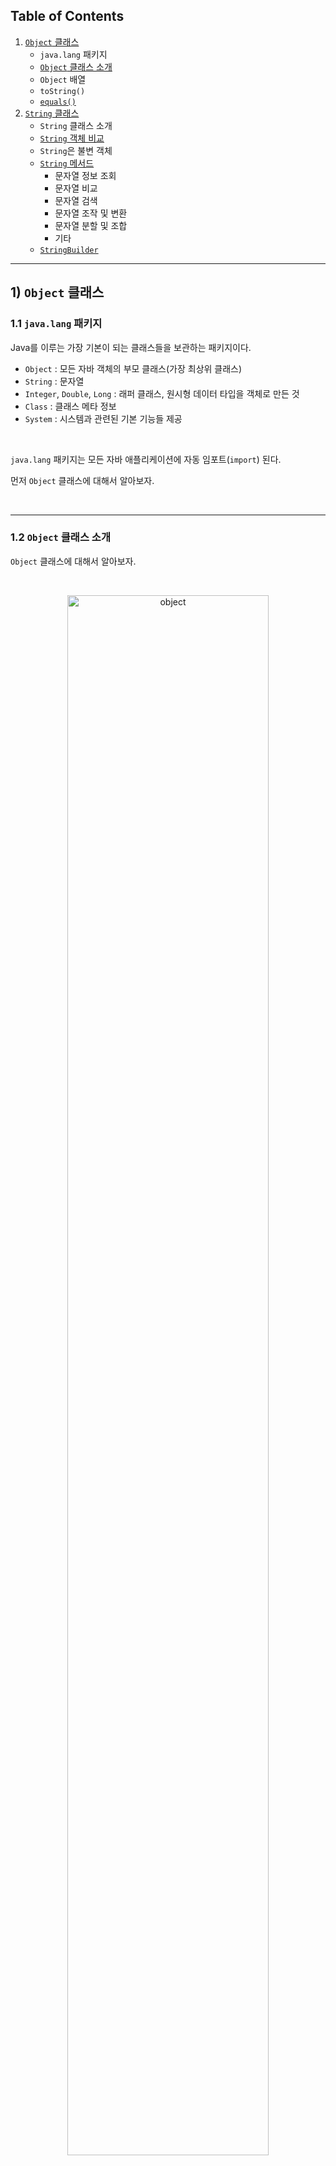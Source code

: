 ## Table of Contents

1. [`Object` 클래스](https://github.com/seungki1011/Data-Engineering/tree/main/java/(022)%20Object%2C%20String%20Class#1-object-%ED%81%B4%EB%9E%98%EC%8A%A4)
   * `java.lang` 패키지
   * [`Object` 클래스 소개](https://github.com/seungki1011/Data-Engineering/tree/main/java/(022)%20Object%2C%20String%20Class#12-object-%ED%81%B4%EB%9E%98%EC%8A%A4-%EC%86%8C%EA%B0%9C)
   * `Object` 배열
   * `toString()`
   * [`equals()`](https://github.com/seungki1011/Data-Engineering/tree/main/java/(022)%20Object%2C%20String%20Class#15-equals)
2. [`String` 클래스](https://github.com/seungki1011/Data-Engineering/tree/main/java/(022)%20Object%2C%20String%20Class#2-string-%ED%81%B4%EB%9E%98%EC%8A%A4)
   * `String` 클래스 소개
   * [`String` 객체 비교](https://github.com/seungki1011/Data-Engineering/tree/main/java/(022)%20Object%2C%20String%20Class#22-string-%EA%B0%9D%EC%B2%B4-%EB%B9%84%EA%B5%90)
   * `String`은 불변 객체
   * [`String` 메서드](https://github.com/seungki1011/Data-Engineering/tree/main/java/(022)%20Object%2C%20String%20Class#24-string-%EB%A9%94%EC%84%9C%EB%93%9C)
     * 문자열 정보 조회
     * 문자열 비교
     * 문자열 검색
     * 문자열 조작 및 변환
     * 문자열 분할 및 조합
     * 기타
   * [`StringBuilder`](https://github.com/seungki1011/Data-Engineering/tree/main/java/(022)%20Object%2C%20String%20Class#25-stringbuilder)

---

## 1) `Object` 클래스

### 1.1 `java.lang` 패키지

Java를 이루는 가장 기본이 되는 클래스들을 보관하는 패키지이다.

* `Object` : 모든 자바 객체의 부모 클래스(가장 최상위 클래스)
* `String` : 문자열
* `Integer`, `Double`, `Long` : 래퍼 클래스, 원시형 데이터 타입을 객체로 만든 것
* `Class` : 클래스 메타 정보
* `System` : 시스템과 관련된 기본 기능들 제공

<br>

`java.lang` 패키지는 모든 자바 애플리케이션에 자동 임포트(`import`) 된다.

먼저 `Object` 클래스에 대해서 알아보자.

<br>

---

### 1.2 `Object` 클래스 소개

 `Object` 클래스에 대해서 알아보자.

<br>

<p align="center">   <img src="img/object.gif" alt="object" style="width: 80%;"> </p>

<p align='center'>https://www.cs.auckland.ac.nz/references/java/java1.5/tutorial/java/IandI/subclasses.html</p>

* 자바에서 모든 클래스의 최상위 부모 클래스는 항상 `Object` 클래스 
* 아무 클래스도 상속 받지 않으면 묵시적으로 `Object` 클래스를 상속 받는다
  * `extends Object`

<br>

부모 클래스(`ParentClass`)와 부모 클래스를 상속 받는 자식 클래스(`ChildClass`)가 있다고 하자. `ParentClass`는 `Object` 클래스를 묵시적으로 상속 받았기 때문에 메모리에도 함께 생성된다.

<p align="center">   <img src="img/object2.png" alt="object" style="width: 90%;"> </p>

<p align='center'>Object 상속</p>

* `child.toString()` 호출
* 자기 자신의 타입인 `ChildClass`에 `toString()` 메서드를 찾는다. 없을 경우 상위 클래스로 올라가서 찾는다
* 찾다 보면 가장 최상위 클래스인 `Object`에서 `toString()`을 찾고 호출한다

<br>

`Object` 클래스가 최상위 클래스로 존재하는 이유.

* 공통 기능을 제공한다
  * 객체의 정보 제공, 비교, 클래스 확인, 등과 같은 기능은 모든 객체가 필요한 기능
  * `Object`는 이런 메서드들을 공통을 제공해준다
  * `toString()`
  * `equals()` : 객체가 서로 같은지 비교
  * `getClass()` : 객체의 클래스 정보 제공
  * 이외에도 여러가지 기능



* 다형성의 기본을 구현한다
  * 다형성을 지원하는 기본적인 메커니즘을 제공한다
  * 모든 자바 객체는 `Object` 타입으로 처리할 수 있고, 이는 다양한 타입의 객체를 통합적으로 처리가능하게 해준다
  * 쉽게 말해서 `Object`는 모든 타입의 객체를 담을 수 있다

<br>

---

### 1.3 `Object` 배열

 `Object`는 모든 타입의 객체를 담을 수 있다. 따라서 `Object[]`를 만들면 모든 타입의 객체를 담을 수 있는 배열을 만들 수 있다.

<br>

```java
class Item {
    String name = "Im a item";

    void itemMethod() {
        System.out.println("---itemMethod() called---");
    }

    @Override
    public String toString() {
        return "item"+"{ name = "+name+" }";
    }
}
```

```java
class Person {
    String name = "Im a person";
    int age = 50;

    void personMethod() {
        System.out.println("---personMethod() called---");
        System.out.println("name = " + name);
        System.out.println("age = " + age);
        System.out.println("---------------------------");

    }
}
```

```java
public class ObjectTest1 {
    public static void main(String[] args) {

        Item item = new Item();
        Person person = new Person();
        Object object = new Object(); // Object 인스턴스도 생성 가능

        Object[] objects = {item, person, object}; 
				
        size(objects);

    }

    private static void size(Object[] objects) {
        System.out.println("The number of objects : " + objects.length);
    }
}
```

```
The number of objects : 3
```

* `size(Object[] objects)` 메서드는 배열에 담긴 객체의 수를 세는 역할을 담당

<br>

---

### 1.4 `toString()`

* `Object.toString()` 메서드는 객체의 정보를 문자열 형태로 제공한다
* 디버깅과 로깅에 활용할 수 있다
*  `Object` 클래스에 정의되므로 모든 클래스에서 상속받아 오버라이딩 해서 사용할 수 있다

<br>

```java
public class ObjectTest2 {
    public static void main(String[] args) {
        Object object = new Object();
        String string = object.toString();

        //toString() 반환값 출력
        System.out.println(string);
        
        //object 직접 출력
        System.out.println(object);
    }
}
```

```
java.lang.Object@5ca881b5
java.lang.Object@5ca881b5
```

* `Object`가 제공하는 `toString()` 메서드는 기본적으로 패키지를 포함한 객체의 이름과 객체의 참조값(해시 코드)를 16진수로 제공한다

* ```java
  // 객체 이름 + @ + 객체의 해시 코드(참조값)
  public String toString() {
      return getClass().getName() + "@" + Integer.toHexString(hashCode());
  }
  ```

<br>

`Object` 배열의 예시를 다시 가져와보자.

```java
public class ObjectTest3 {
    public static void main(String[] args) {

        Item item = new Item();
        Person person = new Person();
        Object object = new Object();

        Object[] objects = {item, person, object};


        System.out.println(objects[0].toString());
        System.out.println(objects[0]); // println(objects[0].toString())와 동일

        System.out.println(item.toString());
        System.out.println(item); // println(item.toString())와 동일
        
        item.itemMethod();
        person.personMethod();
    }
}
```

```
item{ name = Im a item }
item{ name = Im a item }
item{ name = Im a item }
item{ name = Im a item }
---itemMethod() called---
---personMethod() called---
name = Im a person
age = 50
---------------------------
```

* `System.out.println()` 메서드는 내부에서 `toString()`을 호출한다
* 쉽게 말해서  `println()`을 사용할 때, `toString()`을 직접 호출할 필요 없이 객체를 바로 전달하면 객체의 정보를 출력 할 수 있다

<br>

만약 `toString()`을 오버라이딩 할 때 객체의 참조값을 출력하고 싶으면 다음과 같이 사용하면 된다.

```java
String refValue = Integer.toHexString(System.identityHashCode(item));
 System.out.println("refValue = " + refValue);
```

<br>

---

### 1.5 `equals()`

`Object`는 동등성 비교를 위한 `equals()` 메서드를 제공한다.

자바는 **"두 객체가 같다"**라는 표현을 2가지로 분리해서 제공한다.

* 동일성(identity) : `==` 연산자를 사용해서 두 객체의 참조가 동일한 객체를 가리키고 있는지 확인(객체 주소가 동일한지 확인)
  * 동일하다는 것은 완전히 같다는 뜻
  * 메모리 참조가 기준



* 동등성(equality) : `equals()` 메서드를 사용해서 두 객체가 논리적으로 동등한지 확인
  * 동등하다는 것은 가치나 수준이 같지만, 그 형태나 외관은 완전히 같지 않을 수 있다
  * 사람이 생각하는 논리적 기준에 맞추어 비교

<br>

예시를 통해 알아보자.

```java
User a = new User("id001") // 참고(객체 주소) : x001
User b = new User("id001") // 참고(객체 주소) : x002 
```

* 두 객체는 서로 물리적으로 다른 메모리에 위치하는 서로 다른 객체이다
* 회원 번호를 기준으로 논리적으로 같은 회원(`"id001"`)
* 동일하지 않지만, 동등하다

<br>

`equals()`를 사용하기 위해서는 `equals()`를 오버라이딩 해서 구현해야 한다. 그렇지 않으면 기본적으로 `==`와 비슷하게 참조 동일성을 확인하려고 한다. 그러나, `Strings`의 겨우, 자바에서도 특별한 클래스에 속하기 때문에 이미 `equals()`가 동등성을 확인하도록 오버라이딩 되어있다. 문자열 객체는 뒤에서 더 자세히 알아보자.

<br>

```java
public class EqualsTest {
    public static void main(String[] args) {
        String s1 = new String("Hello world!");
        String s2 = new String("Hello world!");

        // 1. s1과 s2는 똑같이 "Hello world!"로 값이 똑같다
        boolean isEqual = s1.equals(s2);
        System.out.println("s1과 s2는 동등한가? : " + isEqual);

        // 2. s1과 s2는 new String()으로 생성이 되었기 때문에 heap 메모리에 서로 다른 객체가 생성된다
        // s1과 s2는 동일하지 않다
        boolean isSameObject = (s1 == s2);
        System.out.println("s1과 s2는 동일한가? : " + isSameObject);

        // 3. literal로 String을 생성하면 string pool에 있는 같은 메모리를 참조한다
        String s3 = "Hello world!";
        String s4 = "Hello world!";

        // s3와 s4는 "Hello world!"로 값이 같다
        boolean isEqual2 = s3.equals(s4);
        System.out.println("s3와 s4는 동등한가? : " + isEqual2);

        // s3와 s4는 literal로 String을 생성했기 때문에 string pool의 같은 메모리 참조
        // s3와 s4는 동일하다
        boolean isSameObject2 = (s3 == s4);
        System.out.println("s3과 s4는 동일한가? : " + isSameObject2);
        
    }
}
```

* 리터럴로 `String` 객체 생성시 `string pool`에 넣는다
  * 만약 `"Hello World!"`라는 리터럴로 생성했다고 가정하면 `string pool`에 같은 문자열이 있는 확인하고, 만약 존재하면 해당 `String` 객체를 사용한다
  * 쉽게 말해서 리터럴로 `String` 객체 생성시 값이 같으면 같은 객체 주소를 참조한다



* `new String()`으로 `String` 객체 생성시 `heap 메모리`에 서로 다른 객체가 생성된다
  * 값이 같더라도 동일성을 확인하면 서로 다른 객체임을 확인할 수 있다



* `String`은 `equals()`를 굳이 구현하지 않아도 동등성 확인을 위해 사용할 수 있다

<br>

사용자 정의 클래스에서 `equals()`를 구현해보자. 사용자 정의 클래스에서는 어떤 필드에 의해 동등성을 정할 것인지 기준을 세울 수 있다.

<br>

```java
public class UserV2 {
    private String id;

    public UserV2(String id) {
        this.id = id;
    }
    
  
  	// IDE를 이용해서 구현하면 된다
    @Override
    public boolean equals(Object o) {
        if (this == o) return true; // 동일하면 바로 true 반환
        if (o == null || getClass() != o.getClass()) return false; // o가 null이거나, UserV2와 다른 클래스이면 false 반환
        UserV2 userV2 = (UserV2) o; // Object o를 UserV2 userV2로 캐스팅
        return Objects.equals(id, userV2.id); // id로 비교, id가 같으면 true 반환
    }

    @Override
    public int hashCode() { 
        return Objects.hash(id); // id 필드에 따라 UserV2 객체에 대한 해쉬코드 생성
    }
}
```

* 동등성 비교가 항상 필요한 것은 아님, 필요한 경우에만 `equals()`를 재정의하면 된다
* `equals()`와 `hashCode()`는 보통 함께 사용된다
* `hashCode()`를 오버라이딩 하는 이유
  * 만약 두 객체가 동등하면, 서로 해시 코드(hash code)도 똑같도록 설계하는 것이 해시 기반(hash-based)의 컬렉션(`collection`)의 성능을 보장한다

<br>

---

## 2) `String` 클래스

### 2.1 `String` 클래스 소개

자바에서 문자를 다루는 대표적인 2 가지 타입.

* `char` 

  * 기본형
  * 문자 하나를 다룸
  * 여러 문자를 다루기 위해서는 `char[]`사용 → 불편하기 때문에 자바는 `String` 클래스를 제공

   

* `String`

  * `String`은 클래스
    * 클래스 중에서도 조금 특별하다
  * 참조형이다
  * 문자열을 다룬다

<br>

`String` 클래스는 구조는 대략적으로 다음과 같이 생겼다.

```java
public final class String {
	//문자열 보관
	private final char[] value; // 자바 9 이전 
  private final byte[] value; // 자바 9 이후
  
  //여러 메서드
	public String concat(String str) {...} 
  public int length() {...}
  
  //이하 생략...
}
```

* `private final byte[] value;` 
  * `String`의 실제 문자열 값이 보관
  * 문자 데이터 자체는 `char[]`(Java 9 이후 `byte[]`)에 보관
  * 개발자가 직접 다루기 불편한 `char[]`을 내부에 감췄다
  * 편리하게 문자열을 다룰 수 있는 수 있도록 다양한 메서드를 제공

<br>

`String`은 참조형이다. 그래서 원래 같으면 문자열을 더하는 연산에 `+`를 사용하지 못하고, `concat()`과 같은 메서드를 사용해야 한다. 그러나 문자열은 특성상 자주 다루어지기 때문에 자바에서 편의상 `+` 연산을 제공해준다.

<br>

---

### 2.2 `String` 객체 비교

`String` 객체 끼리 비교할 때는 `==`가 아닌 `equals()`로 비교를 해야한다.

이전의 `equals()`에서 한번 다뤘던 예시를 다시보자.

<br>

```java
public class EqualsTest {
    public static void main(String[] args) {
        String s1 = new String("Hello world!");
        String s2 = new String("Hello world!");

        // 1. s1과 s2는 똑같이 "Hello world!"로 값이 똑같다
        boolean isEqual = s1.equals(s2);
        System.out.println("s1과 s2는 동등한가? : " + isEqual);

        // 2. s1과 s2는 new String()으로 생성이 되었기 때문에 heap 메모리에 서로 다른 객체가 생성된다
        // s1과 s2는 동일하지 않다
        boolean isSameObject = (s1 == s2);
        System.out.println("s1과 s2는 동일한가? : " + isSameObject);

        // 3. literal로 String을 생성하면 string pool에 있는 같은 메모리를 참조한다
        String s3 = "Hello world!";
        String s4 = "Hello world!";

        // s3와 s4는 "Hello world!"로 값이 같다
        boolean isEqual2 = s3.equals(s4);
        System.out.println("s3와 s4는 동등한가? : " + isEqual2);

        // s3와 s4는 literal로 String을 생성했기 때문에 string pool의 같은 메모리 참조
        // s3와 s4는 동일하다
        boolean isSameObject2 = (s3 == s4);
        System.out.println("s3과 s4는 동일한가? : " + isSameObject2);
        
    }
}
```

* 리터럴로 `String` 객체 생성시 `string pool`에 넣는다
  * 만약 `"Hello World!"`라는 리터럴로 생성했다고 가정하면 `string pool`에 같은 문자열이 있는 확인하고, 만약 존재하면 해당 `String` 객체를 사용한다
  * 쉽게 말해서 리터럴로 `String` 객체 생성시 값이 같으면 같은 객체 주소를 참조한다
  * `string pool`을 통해서 메모리와 성능 최적화
  * `string pool`은 `heap 영역`을 사용한다
  * `string pool`에서 문자열을 찾을 때는 해시 알고리즘을 사용한다



* `new String()`으로 `String` 객체 생성시 `heap 영역`에 서로 다른 객체가 생성된다
  * 값이 같더라도 동일성을 확인하면 서로 다른 객체임을 확인할 수 있다



* `String`은 `equals()`를 굳이 구현하지 않아도 동등성 확인을 위해 사용할 수 있다
  * `String`은 클래스 중에서도 특별한편에 속하기 때문에, 이미 오버라이딩 되어 있다

<br>

---

### 2.3 `String`은 불변 객체

`String`은 [불변 객체(immutable object)](https://github.com/seungki1011/Data-Engineering/tree/main/java/(027)%20Immutable%20Object#2-%EB%B6%88%EB%B3%80-%EA%B0%9D%EC%B2%B4immutable-object)이다. 생성 이후에 절대로 내부의 값을 변경할 수 없다.

* `private final byte[] value;`
* 불변이기 때문에, `String` 값을 다루는 메서드들은 전부 반환값이 있다

<br>

코드로 알아보자.

```java
public class StringTest1 {
    public static void main(String[] args) {
        String str1 = "Hello";
        String str2 = " world!";

        str1.concat(str2); // 그냥 메서드를 호출하는 것만으로는 아무것도 못한다

        // String은 불변이기 떼문에 값을 변경하는 메서드는 무조건 객체를 반환한다
        String str3 = str1.concat(str2);
        System.out.println("str1 = " + str1);
        System.out.println("str2 = " + str2);
        System.out.println("str3 = " + str3);

    }
}
```

```
str1 = Hello
str2 =  world!
str3 = Hello world!
```

<br>

---

### 2.4 `String` 메서드

`String` 클래스는 문자열을 편리하게 다루기 위한 다양한 메서드를 제공한다.

* API 문서 : [https://docs.oracle.com/javase/8/docs/api/java/lang/String.html](https://docs.oracle.com/javase/8/docs/api/java/lang/String.html)

<br>

코드로 알아보자.

<br>

#### 2.4.1 문자열 정보 조회

```java
public class StringTest2 {
    public static void main(String[] args) {
        String str = "광물 기타 중요한 지하자원·수산자원·수력과 경제상 이용할 수 있는 " +
                "자연력은 법률이 정하는 바에 의하여 일정한 기간 그 채취·개발 또는 이용을 특허할 수 있다.";

        System.out.println("문자열 길이 = " + str.length());
        System.out.println("문자열 비어 있나요? = " + str.isEmpty());
        System.out.println("믄자열 비어 있거나 공백이 있나요? = " + str.isBlank()); // Java 11 부터
        System.out.println("4번 인덱스의 문자 = " + str.charAt(4));

    }
}
```

```
문자열 길이 = 88
문자열 비어 있나요? = false
믄자열 비어 있거나 공백이 있나요? = false
4번 인덱스의 문자 = 타
```

* `length()` : 문자열의 길이를 반환한다
* `isEmpty()` : 문자열이 비어 있는지 확인한다 (길이가 0)
* `isBlank()` : 문자열이 비어 있는지 확인한다 (길이가 0이거나 공백만 있는 경우)
  * 공백 : `""`
* `charAt(int index)` : 지정된 인덱스에 있는 문자를 반환한다

<br>

---

#### 2.4.2 문자열 비교

```java
public class StringTest3 {
    public static void main(String[] args) {
        String str1 = "As the sun dipped below the horizon, painting the sky in hues of orange and pink," +
                " a sense of serenity washed over the tranquil seaside village of Polppero.";

        String str2 = "as the sun dipped below the horizon, painting the sky in hues of orange and pink," +
                " a sense of serenity washed over the tranquil seaside village of polppero.";
        

        System.out.println("str1 equals str2 = " + str1.equals(str2));
        System.out.println("str1 equalsIgnoreCase str2 = " + str1.equalsIgnoreCase(str2));

        System.out.println("'banana' compareTo 'apple' = " + "banana".compareTo("apple"));

        System.out.println("str1 starts with 'As' = " + str1.startsWith("As"));
        System.out.println("str1 ends with 'polperro.' = " + str1.endsWith("polperro."));
    }
}
```

```
str1 equals str2 = false
str1 equalsIgnoreCase str2 = true
'banana' compareTo 'apple' = 1
str1 starts with 'As' = true
str1 ends with 'polperro.' = false
```

* `equals(Object anObject)` : 두 문자열이 동일한지 비교한다
* `equalsIgnoreCase(String anotherString)` : 두 문자열을 대소문자 구분 없이 비교한다
* `compareTo(String anotherString)` : 두 문자열을 사전 순으로 비교한다
* `compareToIgnoreCase(String str)` : 두 문자열을 대소문자 구분 없이 사전적으로 비교한다
* `startsWith(String prefix)` : 문자열이 특정 접두사로 시작하는지 확인한다
* `endsWith(String suffix)` : 문자열이 특정 접미사로 끝나는지 확인한다

<br>

---

#### 2.4.3 문자열 검색

```java
public class StringTest4 {
    public static void main(String[] args) {
        String str = "As the sun dipped below the horizon, painting the sky in hues of orange and pink," +
                " a sense of serenity washed over the tranquil seaside village of Polppero.";

        System.out.println("문자열에 'tranquil'가 포함되어 있나요? =  " + str.contains("tranquil"));
        System.out.println("첫 번째 'sum'이 등장하는 인덱스: " + str.indexOf("sun"));
        System.out.println("인덱스 5부터 'sun'의 인덱스: " + str.indexOf("sun", 5));
        System.out.println("인덱스 10부터 'sun'의 인덱스: " + str.indexOf("sun", 10));
        System.out.println("'the'의 마지막 인덱스: " + str.lastIndexOf("the"));
        
    }
}
```

```
문자열에 'tranquil'가 포함되어 있나요? =  true
첫 번째 'sum'이 등장하는 인덱스: 7
인덱스 5부터 'sun'의 인덱스: 7
인덱스 10부터 'sun'의 인덱스: -1
'the'의 마지막 인덱스: 114
```

* `contains(CharSequence s)` : 문자열이 특정 문자열을 포함하고 있는지 확인한다
* `indexOf(String ch)` / `indexOf(String ch, int fromIndex)` : 문자열이 처음 등장하는 위치를 반환한다
* `lastIndexOf(String ch)` : 문자열이 마지막으로 등장하는 위치를 반환한다

<br>

---

#### 2.4.4 문자열 조작 및 변환

```java
public class StringTest5 {
    public static void main(String[] args) {
        String str = "The verdant meadows stretched out before us.";

        System.out.println("인덱스 7부터의 부분 문자열 = " + str.substring(7));
        System.out.println("인덱스 7부터 12까지의 부분 문자열 = " + str.substring(7, 12));
        System.out.println("문자열 + '..' 결합 = " + str.concat(".."));

        System.out.println("'meadows'을 'mountain'으로 대체: " + str.replace("meadows", "mountain"));
        System.out.println("첫 번째 'The'를 'Those'로 대체: " + str.replaceFirst("The", "Those"));
    }
}
```

```
인덱스 7부터의 부분 문자열 = dant meadows stretched out before us.
인덱스 7부터 12까지의 부분 문자열 = dant 
문자열 + '..' 결합 = The verdant meadows stretched out before us...
'meadows'을 'mountain'으로 대체: The verdant mountain stretched out before us.
첫 번째 'The'를 'Those'로 대체: Those verdant meadows stretched out before us.
```

* `substring(int beginIndex)` / `substring(int beginIndex, int endIndex)` : 문자열의 부분 문자열을 반환한다
* `concat(String str)` : 문자열의 끝에 다른 문자열을 붙인다
* `replace(CharSequence target, CharSequence replacement)` : 특정 문자열을 새 문자열로 대체 한다
* `replaceAll(String regex, String replacement)` : 문자열에서 정규 표현식과 일치하는 부분을 새 문자열로 대체한다
* `replaceFirst(String regex, String replacement)` : 문자열에서 정규 표현식과 일치하는 첫 번째 부분을 새 문자열로 대체한다

<br>

```java
public class StringTest6 {
    public static void main(String[] args) {
        String strWithSpace = "   Hello world!   ";

        System.out.println("소문자로 변환 = " + strWithSpace.toLowerCase());
        System.out.println("대문자로 변환 = " + strWithSpace.toUpperCase());

        System.out.println("원본 문자열 = \"" + strWithSpace + "\"");
        System.out.println("공백 제거(trim) = \"" + strWithSpace.trim() + "\"");
        System.out.println("공백 제거(strip) = \"" + strWithSpace.strip() + "\""); // Java 11

        System.out.println("머리쪽 공백 제거 = \"" + strWithSpace.stripLeading() + "\"");
        System.out.println("꼬리쪽 공백 제거 = \"" + strWithSpace.stripTrailing() + "\"");
    }
}
```

```
소문자로 변환 =    hello world!   
대문자로 변환 =    HELLO WORLD!   
원본 문자열 = "   Hello world!   "
공백 제거(trim) = "Hello world!"
공백 제거(strip) = "Hello world!"
머리쪽 공백 제거 = "Hello world!   "
꼬리쪽 공백 제거 = "   Hello world!"
```

* `toLowerCase()` / `toUpperCase()` : 문자열을 소문자나 대문자로 변환한다
* `trim()` : 문자열 양쪽 끝의 공백을 제거한다. 단순 `Whitespace` 만 제거할 수 있다
* `strip()` : `Whitespace` 와 유니코드 공백을 포함해서 제거한다 (Java 11)

<br>

---

#### 2.4.5 문자열 분할 및 조합

```java
public class StringTest7 {
    public static void main(String[] args) {
        String str = "Apple,Banana,Orange";

        // 1. split() - 주어진 정규 표현식 기준으로 분할
        String[] splitStr = str.split(","); // "," 구분자를 기준으로 문자열 분할

        for(String s : splitStr) {
            System.out.println(s);
        }

        // 2. join() - 주어진 구분자로 문자열 결합
        String joinedStr = String.join("-", "A", "B", "C"); // "-" 구분자로 결합
        System.out.println("연결된 문자열: " + joinedStr);

        // 문자열 배열 연결
        String result = String.join("-", splitStr);
        System.out.println("result = " + result);
    }
}
```

```
Apple
Banana
Orange
연결된 문자열: A-B-C
result = Apple-Banana-Orange
```

* `split(String regex)` : 문자열을 정규 표현식을 기준으로 분할한다
* `join(CharSequence delimiter, CharSequence... elements)` : 주어진 구분자로 여러 문자열을 결합한다

<br>

---

#### 2.4.6 기타

* `valueOf(Object obj)` : 다양한 타입을 문자열로 변환한다
* `toCharArray():` 문자열을 문자 배열로 변환한다
* `format(String format, Object... args)` : 형식 문자열과 인자를 사용하여 새로운 문자열을 생성한다
* `matches(String regex)` : 문자열이 주어진 정규 표현식과 일치하는지 확인한다

<br>

---

### 2.5 `StringBuilder`

불변인 `String`의 단점은 기존 불변의 단점과 유사하다. `String` 문자열을 더하거나 변경을 할 때 마다 계속 새로운 객체를 생성해야한다. 많은 변경이 필요한 경우에는 많은 `String` 객체를 생성하고 GC 해야한다. 결과적으로 서버의 CPU, 메모리 자원을 더 소모하게 된다.

이를 해결하기 위해서 자바는 `StringBuilder`라는 가변 `String`을 제공한다. 가변 `String`에서는 내부의 값을 직접 변경하면 된다. 실제로 `StringBuilder`의 내부를 살펴보면 `byte[]`에 `final`이 붙지 않는 것을 확인할 수 있다.

<br>

코드로 알아보자.

```java
public class StringBuilderTest1 {
    public static void main(String[] args) {
        StringBuilder sb = new StringBuilder();
        System.out.println("sb = " + sb);

        // 1. append() : 문자열 추가
        sb.append("H");
        sb.append("e");
        System.out.println("sb = " + sb);

        // 메서드를 체인해서 사용 가능
        sb.append("l")
                .append("l")
                .append("o");
        System.out.println("sb = " + sb);

        // 2. insert() : 특정 위치에 문자열 삽입
        sb.insert(5, " world!");
        System.out.println("--index 5에 \"world!\" 삽입--");
        System.out.println("sb = " + sb);

        // 3. delete() : 특점 범위의 문자열 삭제
        sb.delete(5, 12);
        System.out.println("--인덱스 5부터 11까지 삭제--");
        System.out.println("sb = " + sb);

        // 4. reverse() : 문자열 뒤집기
        sb.reverse();
        System.out.println("--문자열 뒤집기--");
        System.out.println("sb = " + sb);

        // 5. StringBuilder -> String
        String str = sb.toString();
        System.out.println("str = " + str);

    }
}
```

```
sb = 
sb = He
sb = Hello
--index 5에 "world!" 삽입--
sb = Hello world!
--인덱스 5부터 11까지 삭제--
sb = Hello
--문자열 뒤집기--
sb = olleH
str = olleH
```

* `toString()`을 이용해서 `StringBuilder`의 결과를 사용해서 `String`을 생성해서 반환할 수 있다



* `StringBuilder`는 가변이기 때문에, 하나의 `StringBuilder` 객체 안에서 문자열을 추가, 삭제, 수정 등을 계속 할 수 있다
  * 가변이기 때문에 변경을 할 때 마다 객체를 생성하지 않는다
  * 가변이기 때문에 [사이드 이펙트](https://github.com/seungki1011/Data-Engineering/tree/main/java/(027)%20Immutable%20Object#12-%EC%82%AC%EC%9D%B4%EB%93%9C-%EC%9D%B4%ED%8E%99%ED%8A%B8side-effect)를 조심해야 한다 



* `StringBuilder`는 문자열을 변경하는 동안만 사용하고, 문자열 변경이 끝나면 안전한 `String`(불변 객체)으로 변환하는 것이 좋다 



* 메서드 호출의 결과로 자기 자신의 참조값을 반환하면, 반환된 참조값을 사용해서 메서드 호출을 계속 이어갈 수 있다
  * 코드를 보면 `.`을 찍고 메서드를 계속 연결해서 사용한다, 이것이 메서드 체이닝이다
  * 메서드 체이닝이 가능한 이유는 자기 자신의 참조값을 반환하기 때문이다, 이 참조값에 `.`을 통해 메서드를 다시 호출할 수 있는 것이다



* `StringBuilder`를 사용하는 것이 좋은 경우
  * 반복문에서 반복해서 문자열을 연결할 때
  * 조건문을 통해 동적으로 문자열을 조합할 때
  * 복잡한 문자열의 특정 부분을 변경할 때
  * 매우 긴 대용량 문자열을 다룰 때

<br>

> `StringBuffer`
>
> `StringBuilder` 와 똑같은 기능을 수행하는 `StringBuffer` 클래스도 있다
>
> * `StringBuffer`
>   * 스레드 안전하다(Thread-Safe) : 멀티 스레드가 충돌 없이 버퍼의 내용을 변경하는 것이 가능하도록 synchronized 메서드들을 제공
>   * 이런 동기화로 인한 오버헤드(Overhead)로 인해 보통 `StringBuilder` 보다 느리다
>   * 멀티 스레드(Multi-Thread) 환경에서 같은 `StringBuffer` 객체를 접근하고 변경을 가해야하는 경우 사용된다
>
> 
>
> * `StringBuilder`
>   * 스레드 안전하지 않다
>   * 보통 `StringBuffer` 보다 성능이 빠르다
>   * 스레드 안전을 고려하지 않아도 되는 싱글 스레드 환경에서 많이 사용한다
>   * 성능이 중요한 경우 `StringBuilder` 사용

<br>

---

## Reference

1. [https://www.cs.auckland.ac.nz/references/java/java1.5/tutorial/java/IandI/subclasses.html](https://www.cs.auckland.ac.nz/references/java/java1.5/tutorial/java/IandI/subclasses.html)
